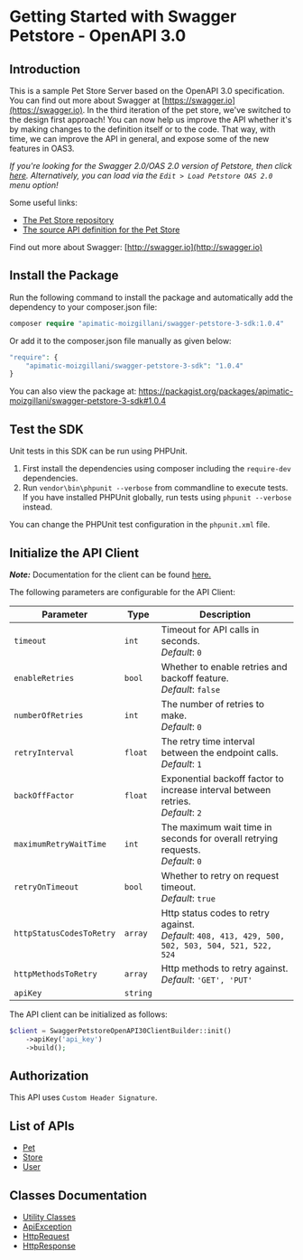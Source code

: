 
# Getting Started with Swagger Petstore - OpenAPI 3.0

## Introduction

This is a sample Pet Store Server based on the OpenAPI 3.0 specification.  You can find out more about
Swagger at [https://swagger.io](https://swagger.io). In the third iteration of the pet store, we've switched to the design first approach!
You can now help us improve the API whether it's by making changes to the definition itself or to the code.
That way, with time, we can improve the API in general, and expose some of the new features in OAS3.

_If you're looking for the Swagger 2.0/OAS 2.0 version of Petstore, then click [here](https://editor.swagger.io/?url=https://petstore.swagger.io/v2/swagger.yaml). Alternatively, you can load via the `Edit > Load Petstore OAS 2.0` menu option!_

Some useful links:

- [The Pet Store repository](https://github.com/swagger-api/swagger-petstore)
- [The source API definition for the Pet Store](https://github.com/swagger-api/swagger-petstore/blob/master/src/main/resources/openapi.yaml)

Find out more about Swagger: [http://swagger.io](http://swagger.io)

## Install the Package

Run the following command to install the package and automatically add the dependency to your composer.json file:

```php
composer require "apimatic-moizgillani/swagger-petstore-3-sdk:1.0.4"
```

Or add it to the composer.json file manually as given below:

```php
"require": {
    "apimatic-moizgillani/swagger-petstore-3-sdk": "1.0.4"
}
```

You can also view the package at:
https://packagist.org/packages/apimatic-moizgillani/swagger-petstore-3-sdk#1.0.4

## Test the SDK

Unit tests in this SDK can be run using PHPUnit.

1. First install the dependencies using composer including the `require-dev` dependencies.
2. Run `vendor\bin\phpunit --verbose` from commandline to execute tests. If you have installed PHPUnit globally, run tests using `phpunit --verbose` instead.

You can change the PHPUnit test configuration in the `phpunit.xml` file.

## Initialize the API Client

**_Note:_** Documentation for the client can be found [here.](https://www.github.com/moizgillani/swagger-petstore-3-0-php-sdk/tree/1.0.4/doc/client.md)

The following parameters are configurable for the API Client:

| Parameter | Type | Description |
|  --- | --- | --- |
| `timeout` | `int` | Timeout for API calls in seconds.<br>*Default*: `0` |
| `enableRetries` | `bool` | Whether to enable retries and backoff feature.<br>*Default*: `false` |
| `numberOfRetries` | `int` | The number of retries to make.<br>*Default*: `0` |
| `retryInterval` | `float` | The retry time interval between the endpoint calls.<br>*Default*: `1` |
| `backOffFactor` | `float` | Exponential backoff factor to increase interval between retries.<br>*Default*: `2` |
| `maximumRetryWaitTime` | `int` | The maximum wait time in seconds for overall retrying requests.<br>*Default*: `0` |
| `retryOnTimeout` | `bool` | Whether to retry on request timeout.<br>*Default*: `true` |
| `httpStatusCodesToRetry` | `array` | Http status codes to retry against.<br>*Default*: `408, 413, 429, 500, 502, 503, 504, 521, 522, 524` |
| `httpMethodsToRetry` | `array` | Http methods to retry against.<br>*Default*: `'GET', 'PUT'` |
| `apiKey` | `string` |  |

The API client can be initialized as follows:

```php
$client = SwaggerPetstoreOpenAPI30ClientBuilder::init()
    ->apiKey('api_key')
    ->build();
```

## Authorization

This API uses `Custom Header Signature`.

## List of APIs

* [Pet](https://www.github.com/moizgillani/swagger-petstore-3-0-php-sdk/tree/1.0.4/doc/controllers/pet.md)
* [Store](https://www.github.com/moizgillani/swagger-petstore-3-0-php-sdk/tree/1.0.4/doc/controllers/store.md)
* [User](https://www.github.com/moizgillani/swagger-petstore-3-0-php-sdk/tree/1.0.4/doc/controllers/user.md)

## Classes Documentation

* [Utility Classes](https://www.github.com/moizgillani/swagger-petstore-3-0-php-sdk/tree/1.0.4/doc/utility-classes.md)
* [ApiException](https://www.github.com/moizgillani/swagger-petstore-3-0-php-sdk/tree/1.0.4/doc/api-exception.md)
* [HttpRequest](https://www.github.com/moizgillani/swagger-petstore-3-0-php-sdk/tree/1.0.4/doc/http-request.md)
* [HttpResponse](https://www.github.com/moizgillani/swagger-petstore-3-0-php-sdk/tree/1.0.4/doc/http-response.md)

